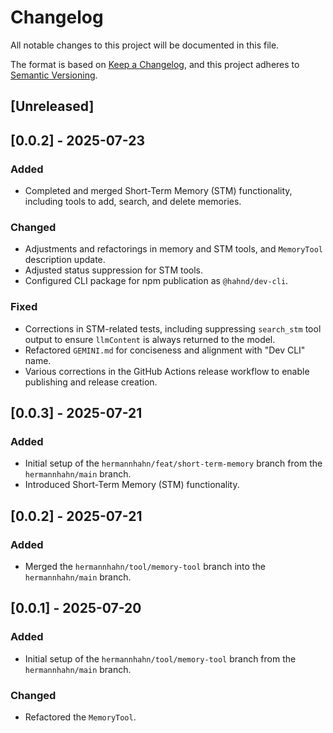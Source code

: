 # Changelog

All notable changes to this project will be documented in this file.

The format is based on [Keep a Changelog](https://keepachangelog.com/en/1.0.0/),
and this project adheres to [Semantic Versioning](https://semver.org/spec/v2.0.0.html).

## [Unreleased]


## [0.0.2] - 2025-07-23

### Added

- Completed and merged Short-Term Memory (STM) functionality, including tools to add, search, and delete memories.

### Changed

- Adjustments and refactorings in memory and STM tools, and `MemoryTool` description update.
- Adjusted status suppression for STM tools.
- Configured CLI package for npm publication as `@hahnd/dev-cli`.

### Fixed

- Corrections in STM-related tests, including suppressing `search_stm` tool output to ensure `llmContent` is always returned to the model.
- Refactored `GEMINI.md` for conciseness and alignment with "Dev CLI" name.
- Various corrections in the GitHub Actions release workflow to enable publishing and release creation.

## [0.0.3] - 2025-07-21

### Added

- Initial setup of the `hermannhahn/feat/short-term-memory` branch from the `hermannhahn/main` branch.
- Introduced Short-Term Memory (STM) functionality.

## [0.0.2] - 2025-07-21

### Added

- Merged the `hermannhahn/tool/memory-tool` branch into the `hermannhahn/main` branch.

## [0.0.1] - 2025-07-20

### Added

- Initial setup of the `hermannhahn/tool/memory-tool` branch from the `hermannhahn/main` branch.

### Changed

- Refactored the `MemoryTool`.